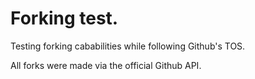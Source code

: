 # Forking test.
Testing forking cababilities while following Github's TOS.

All forks were made via the official Github API.
